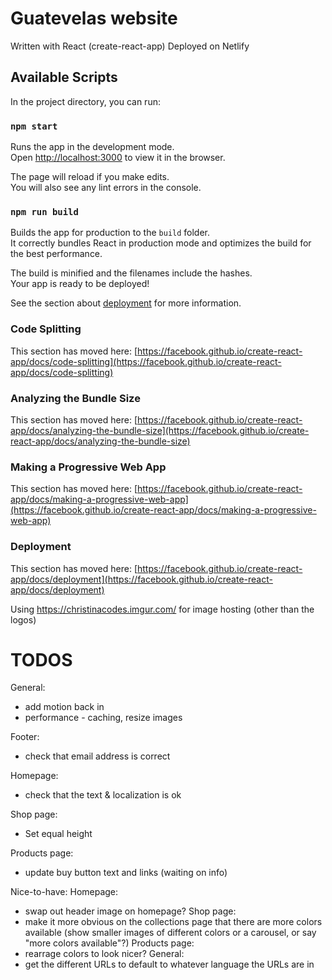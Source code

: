 # Guatevelas website
Written with React (create-react-app)
Deployed on Netlify 

## Available Scripts

In the project directory, you can run:

### `npm start`

Runs the app in the development mode.\
Open [http://localhost:3000](http://localhost:3000) to view it in the browser.

The page will reload if you make edits.\
You will also see any lint errors in the console.

### `npm run build`

Builds the app for production to the `build` folder.\
It correctly bundles React in production mode and optimizes the build for the best performance.

The build is minified and the filenames include the hashes.\
Your app is ready to be deployed!

See the section about [deployment](https://facebook.github.io/create-react-app/docs/deployment) for more information.

### Code Splitting

This section has moved here: [https://facebook.github.io/create-react-app/docs/code-splitting](https://facebook.github.io/create-react-app/docs/code-splitting)

### Analyzing the Bundle Size

This section has moved here: [https://facebook.github.io/create-react-app/docs/analyzing-the-bundle-size](https://facebook.github.io/create-react-app/docs/analyzing-the-bundle-size)

### Making a Progressive Web App

This section has moved here: [https://facebook.github.io/create-react-app/docs/making-a-progressive-web-app](https://facebook.github.io/create-react-app/docs/making-a-progressive-web-app)

### Deployment

This section has moved here: [https://facebook.github.io/create-react-app/docs/deployment](https://facebook.github.io/create-react-app/docs/deployment)


Using https://christinacodes.imgur.com/ for image hosting (other than the logos)

# TODOS
General: 
* add motion back in
* performance - caching, resize images

Footer: 
* check that email address is correct 

Homepage:
* check that the text & localization is ok 

Shop page: 
* Set equal height 

Products page: 
* update buy button text and links (waiting on info)


Nice-to-have: 
Homepage:
* swap out header image on homepage?
Shop page: 
* make it more obvious on the collections page that there are more colors available (show smaller images of different colors or a carousel, or say "more colors available"?)
Products page: 
* rearrage colors to look nicer? 
General:
* get the different URLs to default to whatever language the URLs are in
